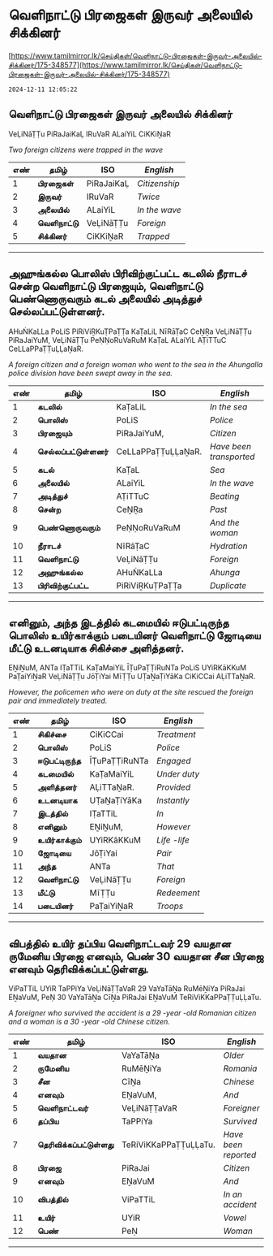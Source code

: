 # வெளிநாட்டு பிரஜைகள் இருவர் அலையில் சிக்கினர்

[https://www.tamilmirror.lk/செய்திகள்/வெளிநாட்டு-பிரஜைகள்-இருவர்-அலையில்-சிக்கினர்/175-348577](https://www.tamilmirror.lk/செய்திகள்/வெளிநாட்டு-பிரஜைகள்-இருவர்-அலையில்-சிக்கினர்/175-348577)

`2024-12-11 12:05:22`

## வெளிநாட்டு பிரஜைகள் இருவர் அலையில் சிக்கினர்

VeḶiNāṬṬu PiRaJaiKaḶ IRuVaR ALaiYiL CiKKiṈaR

*Two foreign citizens were trapped in the wave*

எண்|**தமிழ்**|ISO|*English*
---|---|---|---
1|**பிரஜைகள்**|PiRaJaiKaḶ|*Citizenship*
2|**இருவர்**|IRuVaR|*Twice*
3|**அலையில்**|ALaiYiL|*In the wave*
4|**வெளிநாட்டு**|VeḶiNāṬṬu|*Foreign*
5|**சிக்கினர்**|CiKKiṈaR|*Trapped*

---

## அஹுங்கல்ல பொலிஸ் பிரிவிற்குட்பட்ட கடலில் நீராடச் சென்ற வெளிநாட்டு பிரஜையும், வெளிநாட்டு பெண்ணொருவரும் கடல் அலையில் அடித்துச் செல்லப்பட்டுள்ளனர்.

AHuṄKaLLa PoLiS PiRiViṞKuṬPaṬṬa KaṬaLiL NīRāṬaC CeṈṞa VeḶiNāṬṬu PiRaJaiYuM, VeḶiNāṬṬu PeṆṆoRuVaRuM KaṬaL ALaiYiL AṬiTTuC CeLLaPPaṬṬuḶḶaṈaR.

*A foreign citizen and a foreign woman who went to the sea in the Ahungalla police division have been swept away in the sea.*

எண்|**தமிழ்**|ISO|*English*
---|---|---|---
1|**கடலில்**|KaṬaLiL|*In the sea*
2|**பொலிஸ்**|PoLiS|*Police*
3|**பிரஜையும்**|PiRaJaiYuM,|*Citizen*
4|**செல்லப்பட்டுள்ளனர்**|CeLLaPPaṬṬuḶḶaṈaR.|*Have been transported*
5|**கடல்**|KaṬaL|*Sea*
6|**அலையில்**|ALaiYiL|*In the wave*
7|**அடித்துச்**|AṬiTTuC|*Beating*
8|**சென்ற**|CeṈṞa|*Past*
9|**பெண்ணொருவரும்**|PeṆṆoRuVaRuM|*And the woman*
10|**நீராடச்**|NīRāṬaC|*Hydration*
11|**வெளிநாட்டு**|VeḶiNāṬṬu|*Foreign*
12|**அஹுங்கல்ல**|AHuṄKaLLa|*Ahunga*
13|**பிரிவிற்குட்பட்ட**|PiRiViṞKuṬPaṬṬa|*Duplicate*

---

## எனினும், அந்த இடத்தில் கடமையில் ஈடுபட்டிருந்த பொலிஸ் உயிர்காக்கும் படையினர் வெளிநாட்டு ஜோடியை மீட்டு உடனடியாக சிகிச்சை அளித்தனர்.

EṈiṈuM, ANTa IṬaTTiL KaṬaMaiYiL ĪṬuPaṬṬiRuNTa PoLiS UYiRKāKKuM PaṬaiYiṈaR VeḶiNāṬṬu JōṬiYai MīṬṬu UṬaṈaṬiYāKa CiKiCCai AḶiTTaṈaR.

*However, the policemen who were on duty at the site rescued the foreign pair and immediately treated.*

எண்|**தமிழ்**|ISO|*English*
---|---|---|---
1|**சிகிச்சை**|CiKiCCai|*Treatment*
2|**பொலிஸ்**|PoLiS|*Police*
3|**ஈடுபட்டிருந்த**|ĪṬuPaṬṬiRuNTa|*Engaged*
4|**கடமையில்**|KaṬaMaiYiL|*Under duty*
5|**அளித்தனர்**|AḶiTTaṈaR.|*Provided*
6|**உடனடியாக**|UṬaṈaṬiYāKa|*Instantly*
7|**இடத்தில்**|IṬaTTiL|*In*
8|**எனினும்**|EṈiṈuM,|*However*
9|**உயிர்காக்கும்**|UYiRKāKKuM|*Life -life*
10|**ஜோடியை**|JōṬiYai|*Pair*
11|**அந்த**|ANTa|*That*
12|**வெளிநாட்டு**|VeḶiNāṬṬu|*Foreign*
13|**மீட்டு**|MīṬṬu|*Redeement*
14|**படையினர்**|PaṬaiYiṈaR|*Troops*

---

## விபத்தில் உயிர் தப்பிய வெளிநாட்டவர் 29 வயதான ருமேனிய பிரஜை எனவும், பெண் 30 வயதான சீன பிரஜை எனவும் தெரிவிக்கப்பட்டுள்ளது.

ViPaTTiL UYiR TaPPiYa VeḶiNāṬṬaVaR 29 VaYaTāṈa RuMēṈiYa PiRaJai EṈaVuM, PeṆ 30 VaYaTāṈa CīṈa PiRaJai EṈaVuM TeRiViKKaPPaṬṬuḶḶaTu.

*A foreigner who survived the accident is a 29 -year -old Romanian citizen and a woman is a 30 -year -old Chinese citizen.*

எண்|**தமிழ்**|ISO|*English*
---|---|---|---
1|**வயதான**|VaYaTāṈa|*Older*
2|**ருமேனிய**|RuMēṈiYa|*Romania*
3|**சீன**|CīṈa|*Chinese*
4|**எனவும்**|EṈaVuM,|*And*
5|**வெளிநாட்டவர்**|VeḶiNāṬṬaVaR|*Foreigner*
6|**தப்பிய**|TaPPiYa|*Survived*
7|**தெரிவிக்கப்பட்டுள்ளது**|TeRiViKKaPPaṬṬuḶḶaTu.|*Have been reported*
8|**பிரஜை**|PiRaJai|*Citizen*
9|**எனவும்**|EṈaVuM|*And*
10|**விபத்தில்**|ViPaTTiL|*In an accident*
11|**உயிர்**|UYiR|*Vowel*
12|**பெண்**|PeṆ|*Woman*

---
